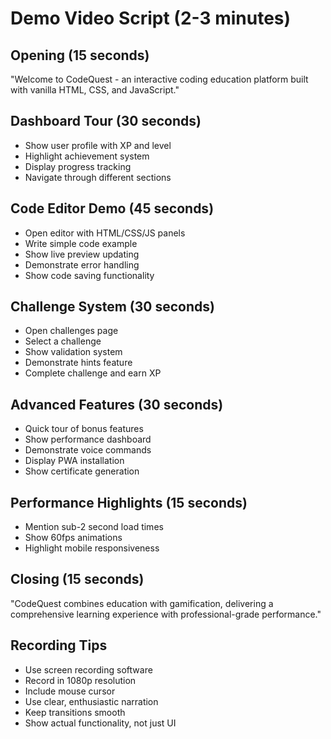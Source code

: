 # Demo Video Script (2-3 minutes)

## Opening (15 seconds)
"Welcome to CodeQuest - an interactive coding education platform built with vanilla HTML, CSS, and JavaScript."

## Dashboard Tour (30 seconds)
- Show user profile with XP and level
- Highlight achievement system
- Display progress tracking
- Navigate through different sections

## Code Editor Demo (45 seconds)
- Open editor with HTML/CSS/JS panels
- Write simple code example
- Show live preview updating
- Demonstrate error handling
- Show code saving functionality

## Challenge System (30 seconds)
- Open challenges page
- Select a challenge
- Show validation system
- Demonstrate hints feature
- Complete challenge and earn XP

## Advanced Features (30 seconds)
- Quick tour of bonus features
- Show performance dashboard
- Demonstrate voice commands
- Display PWA installation
- Show certificate generation

## Performance Highlights (15 seconds)
- Mention sub-2 second load times
- Show 60fps animations
- Highlight mobile responsiveness

## Closing (15 seconds)
"CodeQuest combines education with gamification, delivering a comprehensive learning experience with professional-grade performance."

## Recording Tips
- Use screen recording software
- Record in 1080p resolution
- Include mouse cursor
- Use clear, enthusiastic narration
- Keep transitions smooth
- Show actual functionality, not just UI